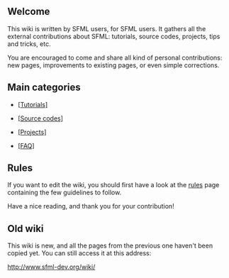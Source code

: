 ## Welcome

This wiki is written by SFML users, for SFML users. It gathers all the external contributions about SFML: tutorials, source codes, projects, tips and tricks, etc.

You are encouraged to come and share all kind of personal contributions: new pages, improvements to existing pages, or even simple corrections.

## Main categories

* [[Tutorials]](Tutorials)

* [[Source codes]](Sources)

* [[Projects]](Projects)

* [[FAQ]](Faq)

## Rules

If you want to edit the wiki, you should first have a look at the [rules](wiki/Rules) page containing the few guidelines to follow.

Have a nice reading, and thank you for your contribution!

## Old wiki

This wiki is new, and all the pages from the previous one haven't been copied yet. You can still access it at this address:

<http://www.sfml-dev.org/wiki/>